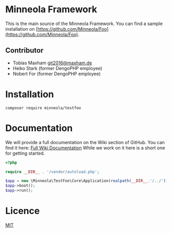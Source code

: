# Minneola Framework
This is the main source of the Minneola Framework. You can find a sample
installation on [https://github.com/Minneola/Foo](https://github.com/Minneola/Foo).

## Contributor
- Tobias Maxham [<git2016@maxham.de>](mailto:git2016@maxham.de)
- Heiko Stark (former DengoPHP employee)
- Nobert For (former DengoPHP employee)

# Installation
```
composer require minneola/testfoo
```

# Documentation
We will provide a full documentation on the Wiki section of GitHub.
You can find it here: [Full Wiki Documentation](https://github.com/Minneola/Foo/wiki)
While we work on it here is a short one for getting started.

```php
<?php

require __DIR__ . '/vendor/autoload.php';

$app = new \Minneola\TestFoo\Core\Application(realpath(__DIR__.'/../'));
$app->boot();
$app->run();
```


# Licence

[MIT](LICENCE)
